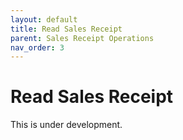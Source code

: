 ```yaml
---
layout: default
title: Read Sales Receipt
parent: Sales Receipt Operations
nav_order: 3
---
```


# Read Sales Receipt

This is under development.